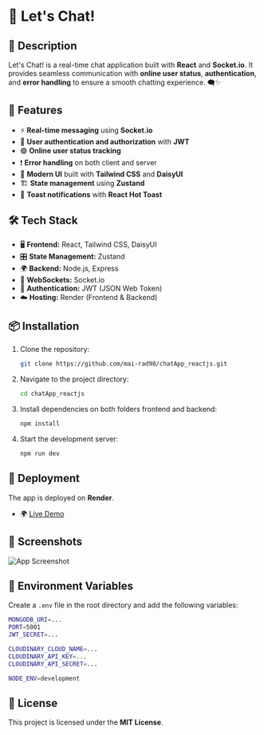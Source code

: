 # 🚀 Let's Chat!

## 💬 Description
Let's Chat! is a real-time chat application built with **React** and **Socket.io**. It provides seamless communication with **online user status**, **authentication**, and **error handling** to ensure a smooth chatting experience. 🗨️✨

## 🌟 Features
- ⚡ **Real-time messaging** using **Socket.io**
- 🔐 **User authentication and authorization** with **JWT**
- 🟢 **Online user status tracking**
- ❗ **Error handling** on both client and server
- 🎨 **Modern UI** built with **Tailwind CSS** and **DaisyUI**
- 🏗 **State management** using **Zustand**
- 🔔 **Toast notifications** with **React Hot Toast**

## 🛠 Tech Stack
- 🖥 **Frontend:** React, Tailwind CSS, DaisyUI
- 🎛 **State Management:** Zustand
- 🌍 **Backend:** Node.js, Express
- 🔗 **WebSockets:** Socket.io
- 🔑 **Authentication:** JWT (JSON Web Token)
- ☁️ **Hosting:** Render (Frontend & Backend)

## 📦 Installation

1. Clone the repository:
   ```sh
   git clone https://github.com/mai-rad98/chatApp_reactjs.git
   ```

2. Navigate to the project directory:
   ```sh
   cd chatApp_reactjs
   ```

3. Install dependencies on both folders frontend and backend:
   ```sh
   npm install
   ```

4. Start the development server:
   ```sh
   npm run dev
   ```

## 🚀 Deployment
The app is deployed on **Render**.
- 🌍 [Live Demo](https://chatapp-reactjs-wdgy.onrender.com)

## 📸 Screenshots
![App Screenshot](https://imgur.com/XsjGyXc.png)

## 🔑 Environment Variables
Create a `.env` file in the root directory and add the following variables:
```sh
MONGODB_URI=...
PORT=5001
JWT_SECRET=...

CLOUDINARY_CLOUD_NAME=...
CLOUDINARY_API_KEY=...
CLOUDINARY_API_SECRET=...

NODE_ENV=development
```


## 📜 License
This project is licensed under the **MIT License**.


